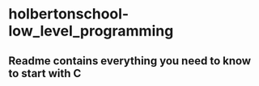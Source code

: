 # holbertonschool-low_level_programming

## Readme contains everything you need to know to start with C

